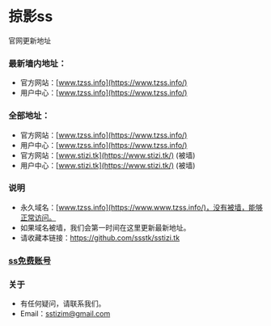 # 掠影ss
官网更新地址
### 最新墙内地址：
- 官方网站：[www.tzss.info](https://www.tzss.info/)
- 用户中心：[www.tzss.info](https://www.tzss.info/)
### 全部地址：
- 官方网站：[www.tzss.info](https://www.tzss.info/)
- 用户中心：[www.tzss.info](https://www.tzss.info/)
- 官方网站：[www.stizi.tk](https://www.stizi.tk/) (被墙)
- 用户中心：[www.stizi.tk](https://www.stizi.tk/) (被墙)
### 说明
- 永久域名：[www.tzss.info](https://www.www.tzss.info/)，没有被墙，能够正常访问。
- 如果域名被墙，我们会第一时间在这里更新最新地址。
- 请收藏本链接：<https://github.com/ssstk/sstizi.tk>


### [ss免费账号](https://github.com/ssstk/freess)


### 关于
- 有任何疑问，请联系我们。
- Email：sstizim@gmail.com

